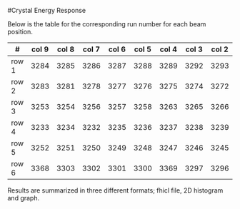 #Crystal Energy Response

Below is the table for the corresponding run number for each beam position.

| #    | col 9 | col 8 | col 7 | col 6 | col 5 | col 4 | col 3 | col 2 | col 1 |
|------|-------|-------|-------|-------|-------|-------|-------|-------|-------|
|row 1 |  3284 |  3285 |  3286 |  3287 |  3288 |  3289 |  3292 |  3293 |  3294 |
|row 2 |  3283 |  3281 |  3278 |  3277 |  3276 |  3275 |  3274 |  3272 |  3268 |
|row 3 |  3253 |  3254 |  3256 |  3257 |  3258 |  3263 |  3265 |  3266 |  3267 |
|row 4 |  3233 |  3234 |  3232 |  3235 |  3236 |  3237 |  3238 |  3239 |  3240 |
|row 5 |  3252 |  3251 |  3250 |  3249 |  3248 |  3247 |  3246 |  3245 |  3244 |
|row 6 |  3368 |  3303 |  3302 |  3301 |  3300 |  3369 |  3297 |  3296 |  3295 |

Results are summarized in three different formats; fhicl file, 2D histogram and graph.
